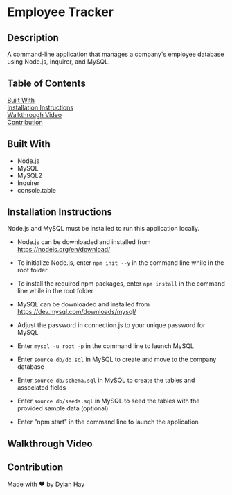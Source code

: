# Employee Tracker

## Description
A command-line application that manages a company's employee database using Node.js, Inquirer, and MySQL.

## Table of Contents
[Built With](#built-with)  
[Installation Instructions](#installation-instructions)  
[Walkthrough Video](#walkthrough-video)  
[Contribution](#contribution) 

## Built With
* Node.js
* MySQL
* MySQL2
* Inquirer
* console.table

## Installation Instructions
Node.js and MySQL must be installed to run this application locally.

* Node.js can be downloaded and installed from https://nodejs.org/en/download/  
* To initialize Node.js, enter `npm init --y` in the command line while in the root folder
* To install the required npm packages, enter `npm install` in the command line while in the root folder

* MySQL can be downloaded and installed from https://dev.mysql.com/downloads/mysql/
* Adjust the password in connection.js to your unique password for MySQL
* Enter `mysql -u root -p` in the command line to launch MySQL
* Enter `source db/db.sql` in MySQL to create and move to the company database
* Enter `source db/schema.sql` in MySQL to create the tables and associated fields
* Enter `source db/seeds.sql` in MySQL to seed the tables with the provided sample data (optional)

* Enter "npm start" in the command line to launch the application

## Walkthrough Video

## Contribution
Made with ❤️ by Dylan Hay